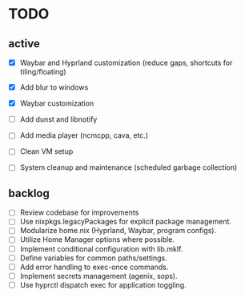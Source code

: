 # TODO
## active
- [x] Waybar and Hyprland customization (reduce gaps, shortcuts for tiling/floating)

- [x] Add blur to windows

- [x] Waybar customization

- [ ] Add dunst and libnotify

- [ ] Add media player (ncmcpp, cava, etc.)

- [ ] Clean VM setup

- [ ] System cleanup and maintenance (scheduled garbage collection)

## backlog
- [ ] Review codebase for improvements
- [ ] Use nixpkgs.legacyPackages for explicit package management.
- [ ] Modularize home.nix (Hyprland, Waybar, program configs).
- [ ] Utilize Home Manager options where possible.
- [ ] Implement conditional configuration with lib.mkIf.
- [ ] Define variables for common paths/settings.
- [ ] Add error handling to exec-once commands.
- [ ] Implement secrets management (agenix, sops).
- [ ] Use hyprctl dispatch exec for application toggling.
